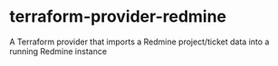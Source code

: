 # terraform-provider-redmine
A Terraform provider that imports a Redmine project/ticket data into a running Redmine instance
